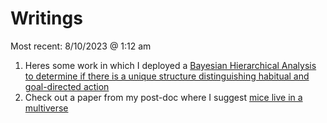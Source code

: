 # Writings
Most recent: 8/10/2023 @ 1:12 am

1. Heres some work in which I deployed a [Bayesian Hierarchical Analysis to determine if there is a unique structure distinguishing habitual and goal-directed action](https://onlinelibrary.wiley.com/doi/full/10.1002/jeab.896)
2. Check out a paper from my post-doc where I suggest [mice live in a multiverse](https://link.springer.com/article/10.1007/s10071-023-01769-y) 


